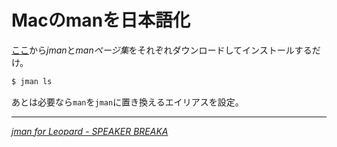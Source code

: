 # Macのmanを日本語化

[ここ](http://www.fan.gr.jp/~sakai/softwares/unix)から*jman*と*manページ集*をそれぞれダウンロードしてインストールするだけ。

~~~ sh
$ jman ls
~~~

あとは必要なら`man`を`jman`に置き換えるエイリアスを設定。

* * *

<cite>[jman for Leopard - SPEAKER BREAKA](http://d.hatena.ne.jp/namaco35/20090422/1240361838)</cite>
